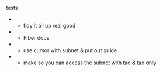 tests

- - tidy it all up real good

- - Fiber docs
- - use cursor with subnet & put out guide
- - make so you can access the subnet with tao & tao only

